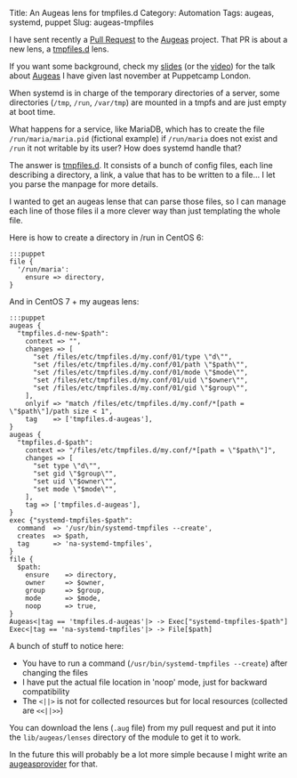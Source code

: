 Title: An Augeas lens for tmpfiles.d
Category: Automation
Tags: augeas, systemd, puppet
Slug: augeas-tmpfiles

I have sent recently a [Pull Request][1] to the [Augeas][2] project. That PR
is about a new lens, a [tmpfiles.d][3] lens.

If you want some background, check my [slides][5] (or the [video][6]) for the
talk about [Augeas][2] I have given last november at Puppetcamp London.

When systemd is in charge of the temporary directories of a server, some directories
(`/tmp`, `/run`, `/var/tmp`) are mounted in a tmpfs and are just empty at boot time.

What happens for a service, like MariaDB, which has to create the file `/run/maria/maria.pid`
(fictional example) if `/run/maria` does not exist and `/run` it not writable by its user?
How does systemd handle that?

The answer is [tmpfiles.d][3]. It consists of a bunch of config files, each line
describing a directory, a link, a value that has to be written to a file... I let
you parse the manpage for more details.

I wanted to get an augeas lense that can parse those files, so I can manage each line
of those files il a more clever way than just templating the whole file.

Here is how to create a directory in /run in CentOS 6:

    :::puppet
    file {
      '/run/maria':
        ensure => directory,
    }

And in CentOS 7 + my augeas lens:

    :::puppet
    augeas {
      "tmpfiles.d-new-$path":
        context => "",
        changes => [
          "set /files/etc/tmpfiles.d/my.conf/01/type \"d\"",
          "set /files/etc/tmpfiles.d/my.conf/01/path \"$path\"",
          "set /files/etc/tmpfiles.d/my.conf/01/mode \"$mode\"",
          "set /files/etc/tmpfiles.d/my.conf/01/uid \"$owner\"",
          "set /files/etc/tmpfiles.d/my.conf/01/gid \"$group\"",
        ],
        onlyif => "match /files/etc/tmpfiles.d/my.conf/*[path = \"$path\"]/path size < 1",
        tag    => ['tmpfiles.d-augeas'],
    }
    augeas {
      "tmpfiles.d-$path":
        context => "/files/etc/tmpfiles.d/my.conf/*[path = \"$path\"]",
        changes => [
          "set type \"d\"",
          "set gid \"$group\"",
          "set uid \"$owner\"",
          "set mode \"$mode\"",
        ],
        tag => ['tmpfiles.d-augeas'],
    }
    exec {"systemd-tmpfiles-$path":
      command  => '/usr/bin/systemd-tmpfiles --create',
      creates  => $path,
      tag      => 'na-systemd-tmpfiles',
    }
    file {
      $path:
        ensure    => directory,
        owner     => $owner,
        group     => $group,
        mode      => $mode,
        noop      => true,
    }
    Augeas<|tag == 'tmpfiles.d-augeas'|> -> Exec["systemd-tmpfiles-$path"]
    Exec<|tag == 'na-systemd-tmpfiles'|> -> File[$path]

A bunch of stuff to notice here:

 * You have to run a command (`/usr/bin/systemd-tmpfiles --create`) after changing the files
 * I have put the actual file location in 'noop' mode, just for backward compatibility
 * The `<||>` is not for collected resources but for local resources (collected are `<<||>>`)

You can download the lens (`.aug` file) from my pull request and put it into
the `lib/augeas/lenses` directory of the module to get it to work.

In the future this will probably be a lot more simple because I might write an
[augeasprovider][4] for that.

[1]: https://github.com/hercules-team/augeas/pull/269
[2]: http://augeas.net/
[3]: http://www.freedesktop.org/software/systemd/man/tmpfiles.d.html
[4]: http://augeasproviders.com/
[5]: http://www.slideshare.net/roidelapluie/augeas-swiss-knife-resources-for-your-puppet-tree
[6]: https://www.youtube.com/watch?v=Gghl1t1okW4
